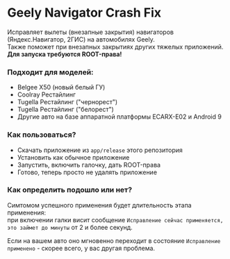# Geely Navigator Crash Fix

Исправляет вылеты (внезапные закрытия) навигаторов (Яндекс.Навигатор, 2ГИС) на автомобилях Geely.  
Также поможет при внезапных закрытиях других тяжелых приложений.  
**Для запуска требуются ROOT-права!**

### Подходит для моделей:
- Belgee X50 (новый белый ГУ)
- Coolray Рестайлинг
- Tugella Рестайлинг ("чернорест")
- Tugella Рестайлинг ("белорест")
- Другие авто на базе аппаратной платформы ECARX-E02 и Android 9

### Как пользоваться?
- Скачать приложение из `app/release` этого репозитория
- Установить как обычное приложение
- Запустить, включить галочку, дать ROOT-права
- Готово, теперь просто не удалять приложение

### Как определить подошло или нет?
Симтомом успешного применения будет длительность этапа применения:  
при включении галки висит сообщение `Исправление сейчас применяется, это займет до минуты`
от 2 и более секунд.

Если на вашем авто оно мгновенно переходит в состояние `Исправление применено` - скорее всего, у вас другая проблема.
